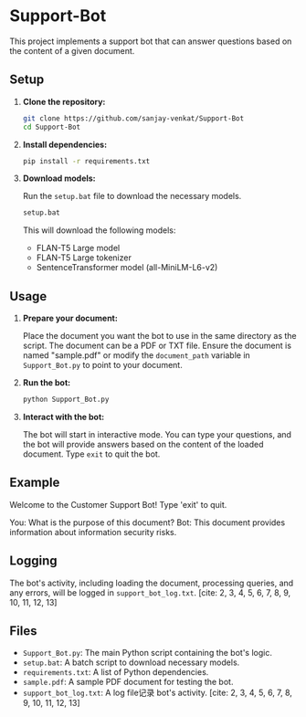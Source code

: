 # Support-Bot

This project implements a support bot that can answer questions based on the content of a given document.

## Setup

1.  **Clone the repository:**

    ```bash
    git clone https://github.com/sanjay-venkat/Support-Bot
    cd Support-Bot
    ```

2.  **Install dependencies:**

    ```bash
    pip install -r requirements.txt
    ```

3.  **Download models:**

    Run the `setup.bat` file to download the necessary models.

    ```bash
    setup.bat
    ```

    This will download the following models:

    * FLAN-T5 Large model
    * FLAN-T5 Large tokenizer
    * SentenceTransformer model (all-MiniLM-L6-v2)

## Usage

1.  **Prepare your document:**

    Place the document you want the bot to use in the same directory as the script. The document can be a PDF or TXT file.  Ensure the document is named "sample.pdf" or modify the `document_path` variable in `Support_Bot.py` to point to your document.

2.  **Run the bot:**

    ```bash
    python Support_Bot.py
    ```

3.  **Interact with the bot:**

    The bot will start in interactive mode. You can type your questions, and the bot will provide answers based on the content of the loaded document. Type `exit` to quit the bot.

## Example

Welcome to the Customer Support Bot! Type 'exit' to quit.

You: What is the purpose of this document?
Bot: This document provides information about information security risks.

## Logging

The bot's activity, including loading the document, processing queries, and any errors, will be logged in `support_bot_log.txt`. [cite: 2, 3, 4, 5, 6, 7, 8, 9, 10, 11, 12, 13]

## Files

* `Support_Bot.py`: The main Python script containing the bot's logic.
* `setup.bat`:  A batch script to download necessary models.
* `requirements.txt`: A list of Python dependencies.
* `sample.pdf`: A sample PDF document for testing the bot.
* `support_bot_log.txt`: A log file记录 bot's activity. [cite: 2, 3, 4, 5, 6, 7, 8, 9, 10, 11, 12, 13]
